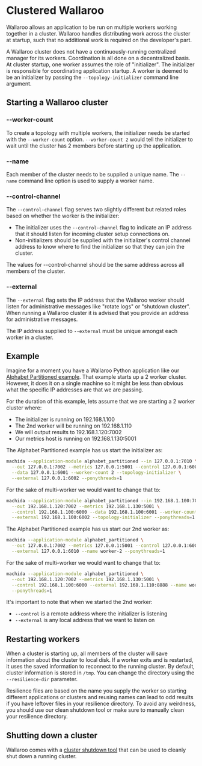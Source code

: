 # Clustered Wallaroo

Wallaroo allows an application to be run on multiple workers working together in a cluster. Wallaroo handles distributing work across the cluster at startup, such that no additional work is required on the developer's part.

A Wallaroo cluster does not have a continuously-running centralized manager for its workers. Coordination is all done on a decentralized basis. At cluster startup, one worker assumes the role of "initializer". The initializer is responsible for coordinating application startup. A worker is deemed to be an initializer by passing the `--topology-initializer` command line argument. 

## Starting a Wallaroo cluster

### --worker-count

To create a topology with multiple workers, the initializer needs be started with the `--worker-count` option. `--worker-count 2` would tell the initializer to wait until the cluster has 2 members before starting up the application.

### --name

Each member of the cluster needs to be supplied a unique name. The `--name` command line option is used to supply a worker name.

### --control-channel

The `--control-channel` flag serves two slightly different but related roles based on whether the worker is the initializer:

- The initializer uses the `--control-channel` flag to indicate an IP address that it should listen for incoming cluster setup connections on.
- Non-initializers should be supplied with the initializer's control channel address to know where to find the initializer so that they can join the cluster.

The values for --control-channel should be the same address across all members of the cluster.

### --external

The `--external` flag sets the IP address that the Wallaroo worker should listen for administrative messages like "rotate logs" or "shutdown cluster". When running a Wallaroo cluster it is advised that you provide an address for administrative messages. 

The IP address supplied to `--external` must be unique amongst each worker in a cluster.

## Example

Imagine for a moment you have a Wallaroo Python application like our [Alphabet Partitioned example](https://github.com/Sendence/wallaroo/tree/release/examples/python/alphabet_partitioned). That example starts up a 2 worker cluster. However, it does it on a single machine so it might be less than obvious what the specific IP addresses are that we are passing.

For the duration of this example, lets assume that we are starting a 2 worker cluster where:

- The initializer is running on 192.168.1.100 
- The 2nd worker will be running on 192.168.1.110 
- We will output results to 192.168.1.120:7002
- Our metrics host is running on 192.168.1.130:5001


The Alphabet Partitioned example has us start the initializer as:

```bash
machida --application-module alphabet_partitioned --in 127.0.0.1:7010 \
  --out 127.0.0.1:7002 --metrics 127.0.0.1:5001 --control 127.0.0.1:6000 \
  --data 127.0.0.1:6001 --worker-count 2 --topology-initializer \
  --external 127.0.0.1:6002 --ponythreads=1
```

For the sake of multi-worker we would want to change that to:

```bash
machida --application-module alphabet_partitioned --in 192.168.1.100:7010 \
  --out 192.168.1.120:7002 --metrics 192.168.1.130:5001 \
  --control 192.168.1.100:6000 --data 192.168.1.100:6001 --worker-count 2 \
  --external 192.168.1.100:6002 --topology-initializer --ponythreads=1
```

The Alphabet Partitioned example has us start our 2nd worker as:

```bash
machida --application-module alphabet_partitioned \
  --out 127.0.0.1:7002 --metrics 127.0.0.1:5001 --control 127.0.0.1:6000 \
  --external 127.0.0.1:6010 --name worker-2 --ponythreads=1
```

For the sake of multi-worker we would want to change that to:

```bash
machida --application-module alphabet_partitioned \
  --out 192.168.1.120:7002 --metrics 192.168.1.130:5001 \
  --control 192.168.1.100:6000 --external 192.168.1.110:8888 --name worker-2 \
  --ponythreads=1
```

It's important to note that when we started the 2nd worker:

- `--control` is a remote address where the initializer is listening
- `--external` is any local address that we want to listen on

## Restarting workers

When a cluster is starting up, all members of the cluster will save information about the cluster to local disk. If a worker exits and is restarted, it uses the saved information to reconnect to the running cluster. By default, cluster information is stored in `/tmp`. You can change the directory using the `--resilience-dir` parameter.

Resilience files are based on the name you supply the worker so starting different applications or clusters and reusing names can lead to odd results if you have leftover files in your resilience directory. To avoid any weirdness, you should use our clean shutdown tool or make sure to manually clean your resilience directory.

## Shutting down a cluster

Wallaroo comes with a [cluster shutdown tool](https://github.com/Sendence/wallaroo/tree/release/utils/cluster_shutdown) that can be used to cleanly shut down a running cluster.

